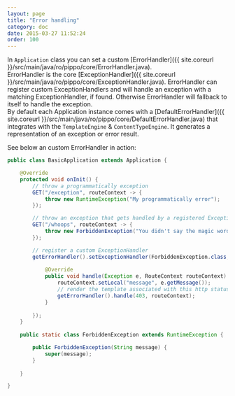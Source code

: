 ```yaml
---
layout: page
title: "Error handling"
category: doc
date: 2015-03-27 11:52:24
order: 100
---
```


In `Application` class you can set a custom [ErrorHandler]({{ site.coreurl }}/src/main/java/ro/pippo/core/ErrorHandler.java).  
ErrorHandler is the core [ExceptionHandler]({{ site.coreurl }}/src/main/java/ro/pippo/core/ExceptionHandler.java).
ErrorHandler can register custom ExceptionHandlers and will handle an exception with a matching ExceptionHandler, if found.
Otherwise ErrorHandler will fallback to itself to handle the exception.  
By default each Application instance comes with a [DefaultErrorHandler]({{ site.coreurl }}/src/main/java/ro/pippo/core/DefaultErrorHandler.java) 
that integrates with the `TemplateEngine` & `ContentTypeEngine`. It generates a representation of an exception or error result.  


See below an custom ErrorHandler in action:
```java
public class BasicApplication extends Application {

    @Override
    protected void onInit() {
        // throw a programmatically exception
        GET("/exception", routeContext -> {
            throw new RuntimeException("My programmatically error");
        });

        // throw an exception that gets handled by a registered ExceptionHandler
        GET("/whoops", routeContext -> {
            throw new ForbiddenException("You didn't say the magic word!");
        });

        // register a custom ExceptionHandler
        getErrorHandler().setExceptionHandler(ForbiddenException.class, new ExceptionHandler() {
        
            @Override
            public void handle(Exception e, RouteContext routeContext) {
                routeContext.setLocal("message", e.getMessage());
                // render the template associated with this http status code ("pippo/403forbidden" by default)
                getErrorHandler().handle(403, routeContext);
            }
            
        });    
	}
	
	public static class ForbiddenException extends RuntimeException {

        public ForbiddenException(String message) {
            super(message);
        }
        
    }

}
```
